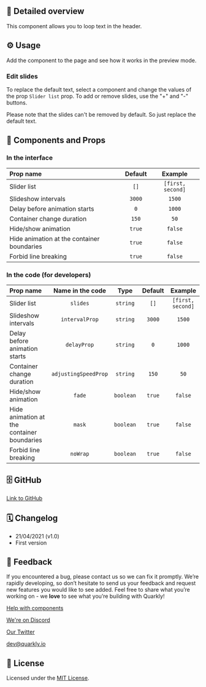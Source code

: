 ## 📖 Detailed overview

This component allows you to loop text in the header.

## ⚙️ Usage

Add the component to the page and see how it works in the preview mode.

### Edit slides

To replace the default text, select a component and change the values of the prop `Slider list` prop. To add or remove slides, use the "+" and "-" buttons.‎

Please note that the slides can't be removed by default. So just replace the default text.

## 🧩 Components and Props

### In the interface

| Prop name                                  | Default |      Example      |
| :----------------------------------------- | :-----: | :---------------: |
| Slider list                                |  `[]`   | `[first, second]` |
| Slideshow intervals                        | `3000`  |      `1500`       |
| Delay before animation starts              |   `0`   |      `1000`       |
| Container change duration                  |  `150`  |       `50`        |
| Hide/show animation                        | `true`  |      `false`      |
| Hide animation at the container boundaries | `true`  |      `false`      |
| Forbid line breaking                       | `true`  |      `false`      |

### In the code (for developers)

| Prop name                                  |   Name in the code   |   Type    | Default |      Example      |
| :----------------------------------------- | :------------------: | :-------: | :-----: | :---------------: |
| Slider list                                |       `slides`       | `string`  |  `[]`   | `[first, second]` |
| Slideshow intervals                        |    `intervalProp`    | `string`  | `3000`  |      `1500`       |
| Delay before animation starts              |     `delayProp`      | `string`  |   `0`   |      `1000`       |
| Container change duration                  | `adjustingSpeedProp` | `string`  |  `150`  |       `50`        |
| Hide/show animation                        |        `fade`        | `boolean` | `true`  |      `false`      |
| Hide animation at the container boundaries |        `mask`        | `boolean` | `true`  |      `false`      |
| Forbid line breaking                       |       `noWrap`       | `boolean` | `true`  |      `false`      |

## 🗄 GitHub

[Link to GitHub](https://github.com/quarkly/community-kit/blob/master/src/LoopText.js)

## 🗓 Changelog

-   21/04/2021 (v1.0)
-   First version

## 📮 Feedback

If you encountered a bug, please contact us so we can fix it promptly. We’re rapidly developing, so don’t hesitate to send us your feedback and request new features you would like to see added. Feel free to share what you’re working on - we **love** to see what you’re building with Quarkly!

[Help with components](https://community.quarkly.io/c/requests/11)

[We're on Discord](https://discord.gg/SuF9vCMJGW)

[Our Twitter](https://twitter.com/quarklyapp)

[dev@quarkly.io](mailto:dev@quarkly.io)

## 📝 License

Licensed under the [MIT License](https://raw.githubusercontent.com/quarkly/community-kit/master/LICENSE).
